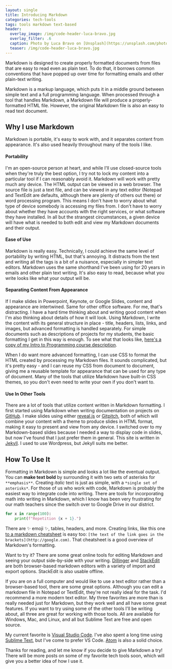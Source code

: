 ```yaml
---
layout: single
title: Introducing Markdown
categories: tech-tools
tags: tools markdown text-based
header:
  overlay_image: /img/code-header-luca-bravo.jpg
  overlay_filter: .6
  caption: Photo by Luca Bravo on [Unsplash](https://unsplash.com/photos/XJXWbfSo2f0)
  teaser: /img/code-header-luca-bravo.jpg
---
```

Markdown is designed to create properly formatted documents from files that are easy to read even as plain text. To do that, it borrows common conventions that have popped up over time for formatting emails and other plain-text writing.

Markdown is a markup language, which puts it in a middle ground between simple text and a full programming language. When processed through a tool that handles Markdown, a Markdown file will produce a properly-formatted HTML file. However, the original Markdown file is also an easy to read text document.

## Why I use Markdown

Markdown is portable, it's easy to work with, and it separates content from appearance. It's also used heavily throughout many of the tools I like.

#### Portability

I'm an open-source person at heart, and while I'll use closed-source tools when they're truly the best option, I try not to lock my content into a particular tool if I can reasonably avoid it. Markdown will work with pretty much any device. The HTML output can be viewed in a web browser. The source file is just a text file, and can be viewed in any text editor (Notepad and TextEdit are defaults, although there are plenty of others out there) or word processing program. This means I don't have to worry about what type of device somebody is accessing my files from. I don't have to worry about whether they have accounts with the right services, or what software they have installed. In all but the strangest circumstances, a given device will have what is needed to both edit and view my Markdown documents and their output.

#### Ease of Use

Markdown is really easy. Technically, I could achieve the same level of portability by writing HTML, but that's annoying. It distracts from the text and writing all the tags is a bit of a nuisance, especially in simpler text editors. Markdown uses the same shorthand I've been using for 20 years in emails and other plain text writing. It's also easy to read, because what you write looks like what your output will be.

#### Separating Content From Appearance

If I make slides in Powerpoint, Keynote, or Google Slides, content and appearance are intertwined. Same for other office software. For me, that's distracting. I have a hard time thinking about and writing good content when I'm also thinking about details of how it will look. Using Markdown, I write the content with its general structure in place - title, headers, lists, links, and images, but advanced formatting is handled separately. For simple documents such as descriptions of projects for my students, the basic formatting I get in this way is enough. To see what that looks like, [here's a copy of my Intro to Programming course description](https://github.com/UCMHS-Gerstein/IntroToProgramming17/blob/master/Documents/syllabus.md).

When I do want more advanced formatting, I can use CSS to format the HTML created by processing my Markdown files. It sounds complicated, but it's pretty easy - and I can reuse my CSS from document to document, giving me a reusable template for appearance that can be used for any type of document. Many of the tools that utilize Markdown have built-in CSS themes, so you don't even need to write your own if you don't want to.

#### Use In Other Tools

There are a lot of tools that utilize content written in Markdown formatting. I first started using Markdown when writing documentation on projects on [GitHub](https://github.com/). I make slides using either [reveal.js](https://github.com/hakimel/reveal.js/) or [Gitpitch](https://gitpitch.com), both of which will combine your content with a theme to produce slides in HTML format, making it easy to present and view from any device. I switched over to my Markdown-based slides because I needed a way to display code in slides, but now I've found that I just prefer them in general. This site is written in [Jekyll](https://jekyllrb.com/). I used to use Wordpress, but Jekyll suits me better.

## How To Use It

Formatting in Markdown is simple and looks a lot like the eventual output. You can **make text bold** by surrounding it with two sets of asterisks for `**emphasis**`. Creating *italic* text is just as simple, with a `*single set of asterisks*`. For those of us who work with code, Markdown is probably the easiest way to integrate code into writing. There are tools for incorporating math into writing in Markdown, which I know has been very frustrating for our math teachers since the switch over to Google Drive in our district.

```python
for x in range(100):
    print(f"Repetition {x + 1}.")
```

There are :sparkles: emoji :sparkles:, tables, headers, and more. Creating links, like this one [to a markdown cheatsheet](https://github.com/adam-p/markdown-here/wiki/Markdown-Cheatsheet) is easy too: `[the text of the link goes in the brackets](http://google.com)`. That cheatsheet is a good overview of Markdown's formatting.

Want to try it? There are some great online tools for editing Markdown and seeing your output side-by-side with your writing. [Dillinger](https://dillinger.io/) and [StackEdit](https://stackedit.io/) are both browser-based markdown editors with a variety of import and export options. StackEdit is also usable offline.

If you are on a full computer and would like to use a text editor rather than a browser-based tool, there are some great options. Although you can edit a markdown file in Notepad or TextEdit, they're not really ideal for the task. I'd recommend a more modern text editor. My three favorites are more than is really needed just for Markdown, but they work well and all have some great features. If you want to try using some of the other tools I'll be writing about, all three are great for working with those tools. All are available for Windows, Mac, and Linux, and all but Sublime Text are free and open source.

My current favorite is [Visual Studio Code](https://code.visualstudio.com/). I've also spent a long time using [Sublime Text](https://www.sublimetext.com/), but I've come to prefer VS Code. [Atom](https://atom.io/) is also a solid choice.

Thanks for reading, and let me know if you decide to give Markdown a try! There will be more posts on some of my favorite tech tools soon, which will give you a better idea of how I use it.